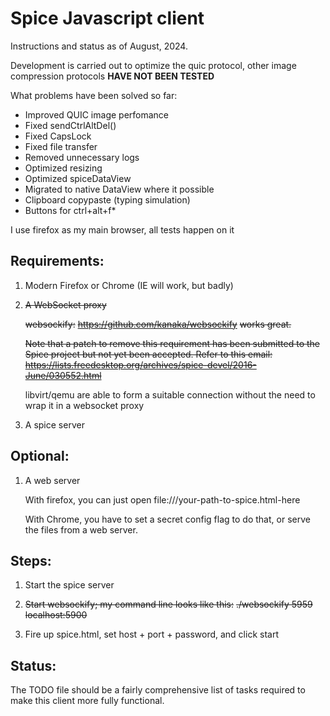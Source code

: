 # Spice Javascript client

Instructions and status as of August, 2024.

Development is carried out to optimize the quic protocol, other image compression protocols **HAVE NOT BEEN TESTED**

What problems have been solved so far:

* Improved QUIC image perfomance
* Fixed sendCtrlAltDel()
* Fixed CapsLock
* Fixed file transfer
* Removed unnecessary logs
* Optimized resizing
* Optimized spiceDataView
* Migrated to native DataView where it possible
* Clipboard copypaste (typing simulation)
* Buttons for ctrl+alt+f*

I use firefox as my main browser, all tests happen on it

## Requirements:

  1.  Modern Firefox or Chrome (IE will work, but badly)

  2.  ~~A WebSocket proxy~~

      ~~websockify:~~
        ~~https://github.com/kanaka/websockify~~
      ~~works great.~~

      ~~Note that a patch to remove this requirement has been submitted
      to the Spice project but not yet been accepted.  Refer to this email:
      https://lists.freedesktop.org/archives/spice-devel/2016-June/030552.html~~

      libvirt/qemu are able to form a suitable connection without the need to wrap it in a websocket proxy

  4.  A spice server


## Optional:
  1.  A web server

      With firefox, you can just open file:///your-path-to-spice.html-here

      With Chrome, you have to set a secret config flag to do that, or
      serve the files from a web server.


## Steps:

  1.  Start the spice server

  2.  ~~Start websockify; my command line looks like this:~~
       ~~./websockify 5959 localhost:5900~~

  3.  Fire up spice.html, set host + port + password, and click start


## Status:

  The TODO file should be a fairly comprehensive list of tasks
  required to make this client more fully functional.
